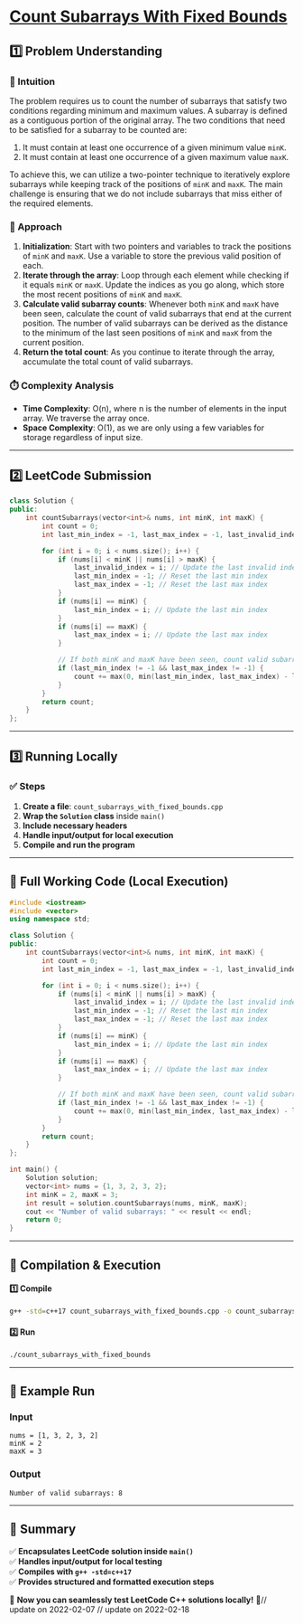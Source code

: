 # **[Count Subarrays With Fixed Bounds](https://leetcode.com/problems/count-subarrays-with-fixed-bounds/description/)**  

## **1️⃣ Problem Understanding**  
### **📌 Intuition**  
The problem requires us to count the number of subarrays that satisfy two conditions regarding minimum and maximum values. A subarray is defined as a contiguous portion of the original array. The two conditions that need to be satisfied for a subarray to be counted are:
1. It must contain at least one occurrence of a given minimum value `minK`.
2. It must contain at least one occurrence of a given maximum value `maxK`.

To achieve this, we can utilize a two-pointer technique to iteratively explore subarrays while keeping track of the positions of `minK` and `maxK`. The main challenge is ensuring that we do not include subarrays that miss either of the required elements.

### **🚀 Approach**  
1. **Initialization**: Start with two pointers and variables to track the positions of `minK` and `maxK`. Use a variable to store the previous valid position of each.
2. **Iterate through the array**: Loop through each element while checking if it equals `minK` or `maxK`. Update the indices as you go along, which store the most recent positions of `minK` and `maxK`.
3. **Calculate valid subarray counts**: Whenever both `minK` and `maxK` have been seen, calculate the count of valid subarrays that end at the current position. The number of valid subarrays can be derived as the distance to the minimum of the last seen positions of `minK` and `maxK` from the current position.
4. **Return the total count**: As you continue to iterate through the array, accumulate the total count of valid subarrays.

### **⏱️ Complexity Analysis**  
- **Time Complexity**: O(n), where n is the number of elements in the input array. We traverse the array once.
- **Space Complexity**: O(1), as we are only using a few variables for storage regardless of input size.

---  

## **2️⃣ LeetCode Submission**  
```cpp
class Solution {
public:
    int countSubarrays(vector<int>& nums, int minK, int maxK) {
        int count = 0;
        int last_min_index = -1, last_max_index = -1, last_invalid_index = -1;

        for (int i = 0; i < nums.size(); i++) {
            if (nums[i] < minK || nums[i] > maxK) {
                last_invalid_index = i; // Update the last invalid index
                last_min_index = -1; // Reset the last min index
                last_max_index = -1; // Reset the last max index
            }
            if (nums[i] == minK) {
                last_min_index = i; // Update the last min index
            }
            if (nums[i] == maxK) {
                last_max_index = i; // Update the last max index
            }

            // If both minK and maxK have been seen, count valid subarrays
            if (last_min_index != -1 && last_max_index != -1) {
                count += max(0, min(last_min_index, last_max_index) - last_invalid_index);
            }
        }
        return count;
    }
};  
```  

---  

## **3️⃣ Running Locally**  
### **✅ Steps**  
1. **Create a file**: `count_subarrays_with_fixed_bounds.cpp`  
2. **Wrap the `Solution` class** inside `main()`  
3. **Include necessary headers**  
4. **Handle input/output for local execution**  
5. **Compile and run the program**  

---  

## **📝 Full Working Code (Local Execution)**  
```cpp
#include <iostream>
#include <vector>
using namespace std;

class Solution {
public:
    int countSubarrays(vector<int>& nums, int minK, int maxK) {
        int count = 0;
        int last_min_index = -1, last_max_index = -1, last_invalid_index = -1;

        for (int i = 0; i < nums.size(); i++) {
            if (nums[i] < minK || nums[i] > maxK) {
                last_invalid_index = i; // Update the last invalid index
                last_min_index = -1; // Reset the last min index
                last_max_index = -1; // Reset the last max index
            }
            if (nums[i] == minK) {
                last_min_index = i; // Update the last min index
            }
            if (nums[i] == maxK) {
                last_max_index = i; // Update the last max index
            }

            // If both minK and maxK have been seen, count valid subarrays
            if (last_min_index != -1 && last_max_index != -1) {
                count += max(0, min(last_min_index, last_max_index) - last_invalid_index);
            }
        }
        return count;
    }
};

int main() {
    Solution solution;
    vector<int> nums = {1, 3, 2, 3, 2};
    int minK = 2, maxK = 3;
    int result = solution.countSubarrays(nums, minK, maxK);
    cout << "Number of valid subarrays: " << result << endl;
    return 0;
}  
```  

---  

## **🔧 Compilation & Execution**  
#### **1️⃣ Compile**  
```bash
g++ -std=c++17 count_subarrays_with_fixed_bounds.cpp -o count_subarrays_with_fixed_bounds
```  

#### **2️⃣ Run**  
```bash
./count_subarrays_with_fixed_bounds
```  

---  

## **🎯 Example Run**  
### **Input**  
```
nums = [1, 3, 2, 3, 2]
minK = 2
maxK = 3
```  
### **Output**  
```
Number of valid subarrays: 8
```  

---  

## **📌 Summary**  
✅ **Encapsulates LeetCode solution inside `main()`**  
✅ **Handles input/output for local testing**  
✅ **Compiles with `g++ -std=c++17`**  
✅ **Provides structured and formatted execution steps**  

🚀 **Now you can seamlessly test LeetCode C++ solutions locally!** 🚀// update on 2022-02-07
// update on 2022-02-18

